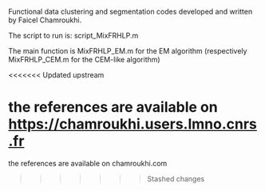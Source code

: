 Functional data clustering and segmentation codes developed and written by Faicel Chamroukhi.


The script to run is: script_MixFRHLP.m

The main function is MixFRHLP_EM.m for the EM algorithm (respectively MixFRHLP_CEM.m for the CEM-like algorithm)

<<<<<<< Updated upstream

the references are available on https://chamroukhi.users.lmno.cnrs.fr
=======
the references are available on chamroukhi.com
>>>>>>> Stashed changes
